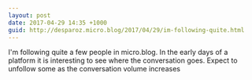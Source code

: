 ```yaml
---
layout: post
date: 2017-04-29 14:35 +1000
guid: http://desparoz.micro.blog/2017/04/29/im-following-quite.html
---
```

I'm following quite a few people in micro.blog. In the early days of a platform it is interesting to see where the conversation goes. Expect to unfollow some as the conversation volume increases 
